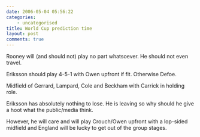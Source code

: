 ```yaml
---
date: 2006-05-04 05:56:22
categories:
    - uncategorised
title: World Cup prediction time
layout: post
comments: true
---
```

Rooney will (and should not) play no part whatsoever. He should not even
travel.

Eriksson should play 4-5-1 with Owen upfront if fit. Otherwise Defoe.

Midfield of Gerrard, Lampard, Cole and Beckham with Carrick in holding
role.

Eriksson has absolutely nothing to lose. He is leaving so why should he
give a hoot what the public/media think.

However, he will care and will play Crouch/Owen upfront with a lop-sided
midfield and England will be lucky to get out of the group stages.
